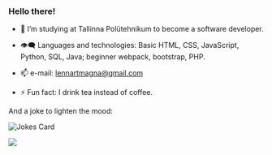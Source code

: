 
### Hello there!                            


- 🌱 I’m studying at Tallinna Polütehnikum to become a software developer.
 
- 👁‍🗨 Languages and technologies: Basic HTML, CSS, JavaScript, Python, SQL, Java;  beginner webpack, bootstrap, PHP.
               
- 📫 e-mail: lennartmagna@gmail.com

- ⚡ Fun fact: I drink tea instead of coffee.

 And a joke to lighten the mood:

<!-- Markdown -->

![Jokes Card](https://readme-jokes.vercel.app/api)

<a href="https://github.com/ESKYoung/shields-io-visitor-counter">
  <img src="https://shields-io-visitor-counter.herokuapp.com/badge?page=LenSuur.LenSuur&style=for-the-badge">
<a>
